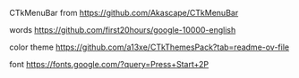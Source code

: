 CTkMenuBar from https://github.com/Akascape/CTkMenuBar

words https://github.com/first20hours/google-10000-english

color theme https://github.com/a13xe/CTkThemesPack?tab=readme-ov-file


font https://fonts.google.com/?query=Press+Start+2P